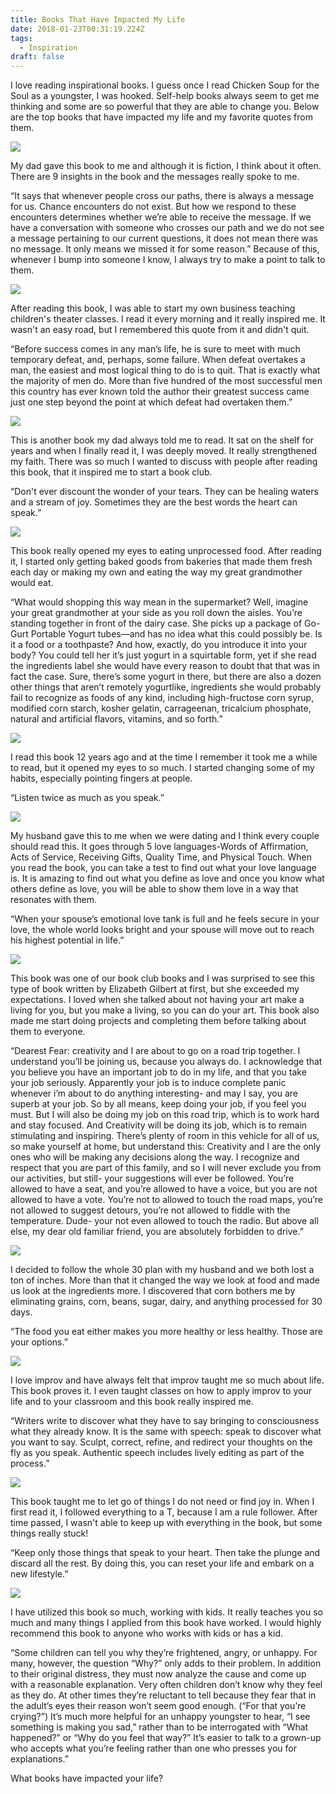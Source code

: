 ```yaml
---
title: Books That Have Impacted My Life
date: 2018-01-23T00:31:19.224Z
tags:
  - Inspiration
draft: false
---
```

I love reading inspirational books. I guess once I read Chicken Soup for the Soul as a youngster, I was hooked. Self-help books always seem to get me thinking and some are so powerful that they are able to change you. Below are the top books that have impacted my life and my favorite quotes from them.

<a href="https://www.amazon.com/Celestine-Prophecy-James-Redfield/dp/153873026X?crid=2YP6KWH7QZ0AE&keywords=the+celestine+prophecy&qid=1638060227&qsid=136-9058958-5938369&sprefix=the+celestine+prophecy%2Caps%2C365&sr=8-1&sres=153873026X%2CB00AQ7D0CC%2CB004SIWR60%2C0446674575%2C0446671223%2CB008KTVZAW%2CB0059R6RX8%2CB06XSQLK88%2CB0000547MF%2CB004INURL2%2CB07FZCBB9B%2CB008Y6R2UI%2C9124154172%2CB000BO2D3C%2CB0007OB40E%2C0446675237&srpt=ABIS_BOOK&linkCode=li1&tag=lifepoints02-20&linkId=14d8dc7b9ad1ac42a924be98c1039670&language=en_US&ref_=as_li_ss_il" target="_blank"><img border="0" src="//ws-na.amazon-adsystem.com/widgets/q?_encoding=UTF8&ASIN=153873026X&Format=_SL110_&ID=AsinImage&MarketPlace=US&ServiceVersion=20070822&WS=1&tag=lifepoints02-20&language=en_US" ></a><img src="https://ir-na.amazon-adsystem.com/e/ir?t=lifepoints02-20&language=en_US&l=li1&o=1&a=153873026X" width="1" height="1" border="0" alt="" style="border:none !important; margin:0px !important;" />

My dad gave this book to me and although it is fiction, I think about it often. There are 9 insights in the book and the messages really spoke to me. 

“It says that whenever people cross our paths, there is always a message for us. Chance encounters do not exist. But how we respond to these encounters determines whether we’re able to receive the message. If we have a conversation with someone who crosses our path and we do not see a message pertaining to our current questions, it does not mean there was no message. It only means we missed it for some reason.” 
Because of this, whenever I bump into someone I know, I always try to make a point to talk to them.

<a href="https://www.amazon.com/Think-Grow-Rich-Landmark-Bestseller/dp/1585424331?crid=2N9BCFJ1TZ6EH&keywords=think+and+grow+rich&qid=1638062031&qsid=136-9058958-5938369&sprefix=think+and+gro%2Caps%2C402&sr=8-1&sres=1585424331%2C193787950X%2C1585426598%2C125021534X%2C0990797600%2C0449219984%2CB00EBFRB7U%2C1906465592%2C158542711X%2C1722501235%2C1722500050%2CB00087R87I%2C0399174761%2C0451415310%2CB07NNXXH3R%2C1937879909&srpt=ABIS_BOOK&linkCode=li2&tag=lifepoints02-20&linkId=83861cc973216781e458ae0f13bddad4&language=en_US&ref_=as_li_ss_il" target="_blank"><img border="0" src="//ws-na.amazon-adsystem.com/widgets/q?_encoding=UTF8&ASIN=1585424331&Format=_SL160_&ID=AsinImage&MarketPlace=US&ServiceVersion=20070822&WS=1&tag=lifepoints02-20&language=en_US" ></a><img src="https://ir-na.amazon-adsystem.com/e/ir?t=lifepoints02-20&language=en_US&l=li2&o=1&a=1585424331" width="1" height="1" border="0" alt="" style="border:none !important; margin:0px !important;" />

After reading this book, I was able to start my own business teaching children's theater classes. I read it every morning and it really inspired me. It wasn't an easy road, but I remembered this quote from it and didn't quit. 

“Before success comes in any man’s life, he is sure to meet with much temporary defeat, and, perhaps, some failure. When defeat overtakes a man, the easiest and most logical thing to do is to quit. That is exactly what the majority of men do. More than five hundred of the most successful men this country has ever known told the author their greatest success came just one step beyond the point at which defeat had overtaken them.”  

<a target="_blank"  href="https://www.amazon.com/gp/product/0964729237/ref=as_li_tl?ie=UTF8&camp=1789&creative=9325&creativeASIN=0964729237&linkCode=as2&tag=lifepoints02-20&linkId=506906c0ae5ae35083a725369d942367"><img border="0" src="//ws-na.amazon-adsystem.com/widgets/q?_encoding=UTF8&MarketPlace=US&ASIN=0964729237&ServiceVersion=20070822&ID=AsinImage&WS=1&Format=_SL250_&tag=lifepoints02-20" ></a><img src="//ir-na.amazon-adsystem.com/e/ir?t=lifepoints02-20&l=am2&o=1&a=0964729237" width="1" height="1" border="0" alt="" style="border:none !important; margin:0px !important;" />

This is another book my dad always told me to read. It sat on the shelf for years and when I finally read it, I was deeply moved. It really strengthened my faith.  There was so much I wanted to discuss with people after reading this book, that it inspired me to start a book club.

“Don't ever discount the wonder of your tears. They can be healing waters and a stream of joy. Sometimes they are the best words the heart can speak.” 

<a target="_blank"  href="https://www.amazon.com/gp/product/0143114964/ref=as_li_tl?ie=UTF8&camp=1789&creative=9325&creativeASIN=0143114964&linkCode=as2&tag=lifepoints02-20&linkId=4c4966a13fb8b5ea5e82d6a8dc4c7412"><img border="0" src="//ws-na.amazon-adsystem.com/widgets/q?_encoding=UTF8&MarketPlace=US&ASIN=0143114964&ServiceVersion=20070822&ID=AsinImage&WS=1&Format=_SL250_&tag=lifepoints02-20" ></a><img src="//ir-na.amazon-adsystem.com/e/ir?t=lifepoints02-20&l=am2&o=1&a=0143114964" width="1" height="1" border="0" alt="" style="border:none !important; margin:0px !important;" />

This book really opened my eyes to eating unprocessed food. After reading it, I started only getting baked goods from bakeries that made them fresh each day or making my own and eating the way my great grandmother would eat. 

“What would shopping this way mean in the supermarket? Well, imagine your great grandmother at your side as you roll down the aisles. You’re standing together in front of the dairy case. She picks up a package of Go-Gurt Portable Yogurt tubes—and has no idea what this could possibly be. Is it a food or a toothpaste? And how, exactly, do you introduce it into your body? You could tell her it’s just yogurt in a squirtable form, yet if she read the ingredients label she would have every reason to doubt that that was in fact the case. Sure, there’s some yogurt in there, but there are also a dozen other things that aren’t remotely yogurtlike, ingredients she would probably fail to recognize as foods of any kind, including high-fructose corn syrup, modified corn starch, kosher gelatin, carrageenan, tricalcium phosphate, natural and artificial flavors, vitamins, and so forth.” 

<a target="_blank"  href="https://www.amazon.com/gp/product/1451639619/ref=as_li_tl?ie=UTF8&camp=1789&creative=9325&creativeASIN=1451639619&linkCode=as2&tag=lifepoints02-20&linkId=51a46e1e8759ae9236c9bd18642389ae"><img border="0" src="//ws-na.amazon-adsystem.com/widgets/q?_encoding=UTF8&MarketPlace=US&ASIN=1451639619&ServiceVersion=20070822&ID=AsinImage&WS=1&Format=_SL250_&tag=lifepoints02-20" ></a><img src="//ir-na.amazon-adsystem.com/e/ir?t=lifepoints02-20&l=am2&o=1&a=1451639619" width="1" height="1" border="0" alt="" style="border:none !important; margin:0px !important;" />

I read this book 12 years ago and at the time I remember it took me a while to read, but it opened my eyes to so much. I started changing some of my habits, especially pointing fingers at people.

“Listen twice as much as you speak.” 

<a target="_blank"  href="https://www.amazon.com/gp/product/080241270X/ref=as_li_tl?ie=UTF8&camp=1789&creative=9325&creativeASIN=080241270X&linkCode=as2&tag=lifepoints02-20&linkId=75eb740216fc25824ac74ac8462b0cff"><img border="0" src="//ws-na.amazon-adsystem.com/widgets/q?_encoding=UTF8&MarketPlace=US&ASIN=080241270X&ServiceVersion=20070822&ID=AsinImage&WS=1&Format=_SL250_&tag=lifepoints02-20" ></a><img src="//ir-na.amazon-adsystem.com/e/ir?t=lifepoints02-20&l=am2&o=1&a=080241270X" width="1" height="1" border="0" alt="" style="border:none !important; margin:0px !important;" />

My husband gave this to me when we were dating and I think every couple should read this. It goes through 5 love languages-Words of Affirmation, Acts of Service, Receiving Gifts, Quality Time, and Physical Touch. When you read the book, you can take a test to find out what your love language is. It is amazing to find out what you define as love and once you know what others define as love, you will be able to show them love in a way that resonates with them. 

“When your spouse’s emotional love tank is full and he feels secure in your love, the whole world looks bright and your spouse will move out to reach his highest potential in life.” 

<a target="_blank"  href="https://www.amazon.com/gp/product/1594634726/ref=as_li_tl?ie=UTF8&camp=1789&creative=9325&creativeASIN=1594634726&linkCode=as2&tag=lifepoints02-20&linkId=68f53743d6e9aa094b7cea8f46f9df3b"><img border="0" src="//ws-na.amazon-adsystem.com/widgets/q?_encoding=UTF8&MarketPlace=US&ASIN=1594634726&ServiceVersion=20070822&ID=AsinImage&WS=1&Format=_SL250_&tag=lifepoints02-20" ></a><img src="//ir-na.amazon-adsystem.com/e/ir?t=lifepoints02-20&l=am2&o=1&a=1594634726" width="1" height="1" border="0" alt="" style="border:none !important; margin:0px !important;" />

This book was one of our book club books and I was surprised to see this type of book written by Elizabeth Gilbert at first, but she exceeded my expectations. I loved when she talked about not having your art make a living for you, but you make a living, so you can do your art. This book also made me start doing projects and completing them before talking about them to everyone.

“Dearest Fear: creativity and I are about to go on a road trip together. I understand you’ll be joining us, because you always do.  I acknowledge that you believe you have an important job to do in my life, and that you take your job seriously. Apparently your job is to induce complete panic whenever i’m about to do anything interesting- and may I say, you are superb at your job. So by all means, keep doing your job, if you feel you must. But I will also be doing my job on this road trip, which is to work hard and stay focused. And Creativity will be doing its job, which is to remain stimulating and inspiring. There’s plenty of room in this vehicle for all of us, so make yourself at home, but understand this: Creativity and I are the only ones who will be making any decisions along the way. I recognize and respect that you are part of this family, and so I will never exclude you from our activities, but still- your suggestions will ever be followed. You’re allowed to have a seat, and you’re allowed to have a voice, but you are not allowed to have a vote. You’re not to allowed to touch the road maps, you’re not allowed to suggest detours, you’re not allowed to fiddle with the temperature. Dude- your not even allowed to touch the radio. But above all else, my dear old familiar friend, you are absolutely forbidden to drive.” 

<a target="_blank"  href="https://www.amazon.com/gp/product/0544609719/ref=as_li_tl?ie=UTF8&camp=1789&creative=9325&creativeASIN=0544609719&linkCode=as2&tag=lifepoints02-20&linkId=23f7ca89befcd5c00fceadc420c43d09"><img border="0" src="//ws-na.amazon-adsystem.com/widgets/q?_encoding=UTF8&MarketPlace=US&ASIN=0544609719&ServiceVersion=20070822&ID=AsinImage&WS=1&Format=_SL250_&tag=lifepoints02-20" ></a><img src="//ir-na.amazon-adsystem.com/e/ir?t=lifepoints02-20&l=am2&o=1&a=0544609719" width="1" height="1" border="0" alt="" style="border:none !important; margin:0px !important;" />

I decided to follow the whole 30 plan with my husband and we both lost a ton of inches. More than that it changed the way we look at food and made us look at the ingredients more. I discovered that corn bothers me by eliminating grains, corn, beans, sugar, dairy, and anything processed for 30 days.

“The food you eat either makes you more healthy or less healthy. Those are your options.” 

<a target="_blank"  href="https://www.amazon.com/gp/product/1400081882/ref=as_li_tl?ie=UTF8&camp=1789&creative=9325&creativeASIN=1400081882&linkCode=as2&tag=lifepoints02-20&linkId=cb9b7bb5af8e37467aeb8806983c9010"><img border="0" src="//ws-na.amazon-adsystem.com/widgets/q?_encoding=UTF8&MarketPlace=US&ASIN=1400081882&ServiceVersion=20070822&ID=AsinImage&WS=1&Format=_SL250_&tag=lifepoints02-20" ></a><img src="//ir-na.amazon-adsystem.com/e/ir?t=lifepoints02-20&l=am2&o=1&a=1400081882" width="1" height="1" border="0" alt="" style="border:none !important; margin:0px !important;" />

I love improv and have always felt that improv taught me so much about life. This book proves it. I even taught classes on how to apply improv to your life and to your classroom and this book really inspired me. 

“Writers write to discover what they have to say bringing to consciousness what they already know. It is the same with speech: speak to discover what you want to say. Sculpt, correct, refine, and redirect your thoughts on the fly as you speak. Authentic speech includes lively editing as part of the process.” 

<a target="_blank"  href="https://www.amazon.com/gp/product/1607747308/ref=as_li_tl?ie=UTF8&camp=1789&creative=9325&creativeASIN=1607747308&linkCode=as2&tag=lifepoints02-20&linkId=49d0a2fc95c54074eb069ecee9961a44"><img border="0" src="//ws-na.amazon-adsystem.com/widgets/q?_encoding=UTF8&MarketPlace=US&ASIN=1607747308&ServiceVersion=20070822&ID=AsinImage&WS=1&Format=_SL250_&tag=lifepoints02-20" ></a><img src="//ir-na.amazon-adsystem.com/e/ir?t=lifepoints02-20&l=am2&o=1&a=1607747308" width="1" height="1" border="0" alt="" style="border:none !important; margin:0px !important;" />

This book taught me to let go of things I do not need or find joy in. When I first read it, I followed everything to a T, because I am a rule follower. After time passed, I wasn't able to keep up with everything in the book, but some things really stuck! 

“Keep only those things that speak to your heart. Then take the plunge and discard all the rest. By doing this, you can reset your life and embark on a new lifestyle.”

<a target="_blank"  href="https://www.amazon.com/gp/product/1451663889/ref=as_li_tl?ie=UTF8&camp=1789&creative=9325&creativeASIN=1451663889&linkCode=as2&tag=lifepoints02-20&linkId=83eeffa069299927dcdcf4d7c157aa0a"><img border="0" src="//ws-na.amazon-adsystem.com/widgets/q?_encoding=UTF8&MarketPlace=US&ASIN=1451663889&ServiceVersion=20070822&ID=AsinImage&WS=1&Format=_SL250_&tag=lifepoints02-20" ></a><img src="//ir-na.amazon-adsystem.com/e/ir?t=lifepoints02-20&l=am2&o=1&a=1451663889" width="1" height="1" border="0" alt="" style="border:none !important; margin:0px !important;" />

I have utilized this book so much, working with kids. It really teaches you so much and many things I applied from this book have worked. I would highly recommend this book to anyone who works with kids or has a kid. 

“Some children can tell you why they’re frightened, angry, or unhappy. For many, however, the question “Why?” only adds to their problem. In addition to their original distress, they must now analyze the cause and come up with a reasonable explanation. Very often children don’t know why they feel as they do. At other times they’re reluctant to tell because they fear that in the adult’s eyes their reason won’t seem good enough. (“For that you’re crying?”) It’s much more helpful for an unhappy youngster to hear, “I see something is making you sad,” rather than to be interrogated with “What happened?” or “Why do you feel that way?” It’s easier to talk to a grown-up who accepts what you’re feeling rather than one who presses you for explanations.”

What books have impacted your life?

